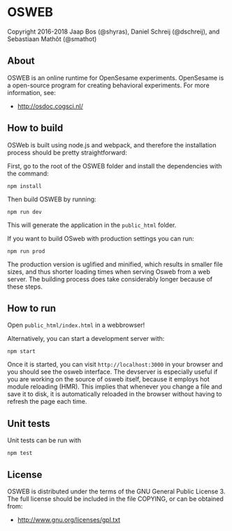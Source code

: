 # OSWEB

Copyright 2016-2018 Jaap Bos (@shyras), Daniel Schreij (@dschreij), and Sebastiaan Mathôt (@smathot)

## About

OSWEB is an online runtime for OpenSesame experiments. OpenSesame is a open-source program for creating behavioral experiments. For more information, see:

- <http://osdoc.cogsci.nl/>

## How to build

OSWeb is built using node.js and webpack, and therefore the installation process should be pretty straightforward:

First, go to the root of the OSWEB folder and install the dependencies with the command:

    npm install

Then build OSWEB by running:

    npm run dev

This will generate the application in the `public_html` folder.

If you want to build OSweb with production settings you can run:

    npm run prod

The production version is uglified and minified, which results in smaller file sizes, and thus shorter loading times when serving Osweb from a web server. The building process does take considerably longer because of these steps.

## How to run

Open `public_html/index.html` in a webbrowser!

Alternatively, you can start a development server with:

    npm start

Once it is started, you can visit `http://localhost:3000` in your browser and you should see the osweb interface. The devserver is especially useful if you are working on the source of osweb itself, because it employs hot module reloading (HMR). This implies that whenever you change a file and save it to disk, it is automatically reloaded in the browser without having to refresh the page each time.

## Unit tests

Unit tests can be run with

    npm test

## License

OSWEB is distributed under the terms of the GNU General Public License 3. The full license should be included in the file COPYING, or can be obtained from:

- <http://www.gnu.org/licenses/gpl.txt>
